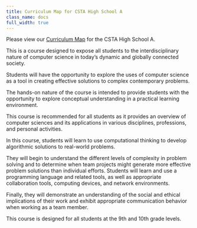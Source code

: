 ```yaml
---
title: Curriculum Map for CSTA High School A
class_name: docs
full_width: true
---
```


Please view our [Curriculum Map](https://docs.google.com/spreadsheets/d/15bwz3vG1zFbf_yM7gVzX2nEEx85toqQKMOoc-vquuHQ/edit?ts=5899f6c9#gid=1114414869) for the CSTA High School A.

This is a course designed to expose all students to the interdisciplinary nature of computer science in today’s dynamic and globally connected society. 

Students will have the opportunity to explore the uses of computer science as a tool in creating effective solutions to complex contemporary problems. 

The hands-on nature of the course is intended to provide students with the opportunity to explore conceptual understanding in a practical learning environment. 

This course is recommended for all students as it provides an overview of computer sciences and its applications in various disciplines, professions, and personal activities.

In this course, students will learn to use computational thinking to develop algorithmic solutions to real-world problems. 

They will begin to understand the different levels of complexity in problem solving and to determine when team projects might generate more effective problem solutions than individual efforts. Students will learn and use a programming language and related tools, as well as appropriate collaboration tools, computing devices, and network environments. 

Finally, they will demonstrate an understanding of the social and ethical implications of their work and exhibit appropriate communication behavior when working as a team member. 

This course is designed for all students at the 9th and 10th grade levels.
